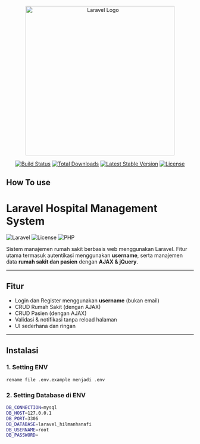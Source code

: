 <p align="center"><a href="https://laravel.com" target="_blank"><img src="https://raw.githubusercontent.com/laravel/art/master/logo-lockup/5%20SVG/2%20CMYK/1%20Full%20Color/laravel-logolockup-cmyk-red.svg" width="400" alt="Laravel Logo"></a></p>

<p align="center">
<a href="https://github.com/laravel/framework/actions"><img src="https://github.com/laravel/framework/workflows/tests/badge.svg" alt="Build Status"></a>
<a href="https://packagist.org/packages/laravel/framework"><img src="https://img.shields.io/packagist/dt/laravel/framework" alt="Total Downloads"></a>
<a href="https://packagist.org/packages/laravel/framework"><img src="https://img.shields.io/packagist/v/laravel/framework" alt="Latest Stable Version"></a>
<a href="https://packagist.org/packages/laravel/framework"><img src="https://img.shields.io/packagist/l/laravel/framework" alt="License"></a>
</p>

## How To use

# Laravel Hospital Management System

![Laravel](https://img.shields.io/badge/Laravel-10.x-red.svg)
![License](https://img.shields.io/github/license/your-username/your-repo-name)
![PHP](https://img.shields.io/badge/PHP->=8.1-blue.svg)

Sistem manajemen rumah sakit berbasis web menggunakan Laravel. Fitur utama termasuk autentikasi menggunakan **username**, serta manajemen data **rumah sakit dan pasien** dengan **AJAX & jQuery**.

---

## Fitur

-   Login dan Register menggunakan **username** (bukan email)
-   CRUD Rumah Sakit (dengan AJAX)
-   CRUD Pasien (dengan AJAX)
-   Validasi & notifikasi tanpa reload halaman
-   UI sederhana dan ringan

---

## Instalasi

### 1. Setting ENV

```bash
rename file .env.example menjadi .env

```

### 2. Setting Database di ENV

```bash
DB_CONNECTION=mysql
DB_HOST=127.0.0.1
DB_PORT=3306
DB_DATABASE=laravel_hilmanhanafi
DB_USERNAME=root
DB_PASSWORD=
```
